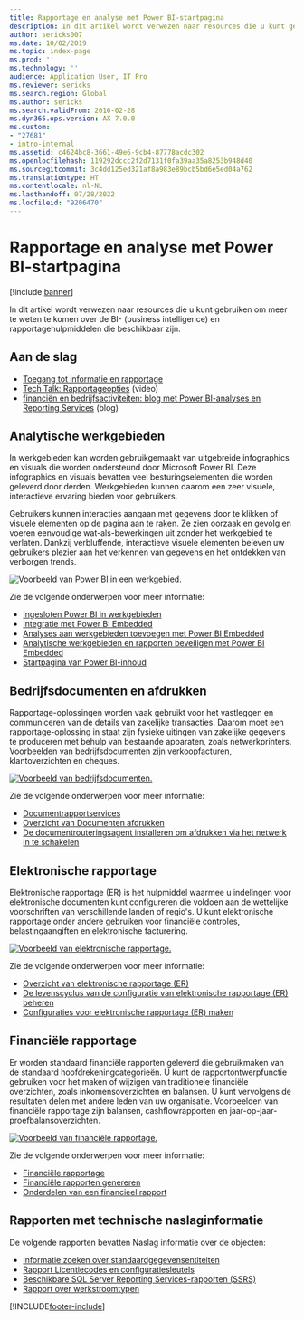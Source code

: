 ```yaml
---
title: Rapportage en analyse met Power BI-startpagina
description: In dit artikel wordt verwezen naar resources die u kunt gebruiken om meer te weten te komen over de BI- en rapportagehulpmiddelen die beschikbaar zijn.
author: sericks007
ms.date: 10/02/2019
ms.topic: index-page
ms.prod: ''
ms.technology: ''
audience: Application User, IT Pro
ms.reviewer: sericks
ms.search.region: Global
ms.author: sericks
ms.search.validFrom: 2016-02-28
ms.dyn365.ops.version: AX 7.0.0
ms.custom:
- "27681"
- intro-internal
ms.assetid: c4624bc8-3661-49e6-9cb4-87778acdc302
ms.openlocfilehash: 119292dccc2f2d7131f0fa39aa35a8253b948d40
ms.sourcegitcommit: 3c4dd125ed321af8a983e89bcb5bd6e5ed04a762
ms.translationtype: HT
ms.contentlocale: nl-NL
ms.lasthandoff: 07/28/2022
ms.locfileid: "9206470"
---
```

# <a name="reporting-and-analytics-with-power-bi-home-page"></a>Rapportage en analyse met Power BI-startpagina

[!include [banner](../includes/banner.md)]

In dit artikel wordt verwezen naar resources die u kunt gebruiken om meer te weten te komen over de BI- (business intelligence) en rapportagehulpmiddelen die beschikbaar zijn.

## <a name="get-started"></a>Aan de slag
- [Toegang tot informatie en rapportage](information-access-reporting.md)
- [Tech Talk: Rapportageopties](https://www.youtube.com/watch?v=NzZONjKs5xA) (video)
- [financiën en bedrijfsactiviteiten: blog met Power BI-analyses en Reporting Services](https://community.dynamics.com/365/financeandoperations/b/powerbianalyticsandreporting) (blog)

## <a name="analytical-workspaces"></a>Analytische werkgebieden
In werkgebieden kan worden gebruikgemaakt van uitgebreide infographics en visuals die worden ondersteund door Microsoft Power BI. Deze infographics en visuals bevatten veel besturingselementen die worden geleverd door derden. Werkgebieden kunnen daarom een zeer visuele, interactieve ervaring bieden voor gebruikers.

Gebruikers kunnen interacties aangaan met gegevens door te klikken of visuele elementen op de pagina aan te raken. Ze zien oorzaak en gevolg en voeren eenvoudige wat-als-bewerkingen uit zonder het werkgebied te verlaten. Dankzij verbluffende, interactieve visuele elementen beleven uw gebruikers plezier aan het verkennen van gegevens en het ontdekken van verborgen trends.

![Voorbeeld van Power BI in een werkgebied.](./media/Power-BI-in-D365-Workspace.png)

Zie de volgende onderwerpen voor meer informatie:

- [Ingesloten Power BI in werkgebieden](embed-power-bi-workspaces.md)
- [Integratie met Power BI Embedded](power-bi-embedded-integration.md)
- [Analyses aan werkgebieden toevoegen met Power BI Embedded](add-analytics-tab-workspaces.md)
- [Analytische werkgebieden en rapporten beveiligen met Power BI Embedded](secure-analytical-workspaces.md)
- [Startpagina van Power BI-inhoud](power-bi-home-page.md)

## <a name="business-documents-and-printing"></a>Bedrijfsdocumenten en afdrukken
Rapportage-oplossingen worden vaak gebruikt voor het vastleggen en communiceren van de details van zakelijke transacties. Daarom moet een rapportage-oplossing in staat zijn fysieke uitingen van zakelijke gegevens te produceren met behulp van bestaande apparaten, zoals netwerkprinters. Voorbeelden van bedrijfsdocumenten zijn verkoopfacturen, klantoverzichten en cheques.

[![Voorbeeld van bedrijfsdocumenten.](./media/image-of-business-documents-1024x632.png)](./media/image-of-business-documents.png)

Zie de volgende onderwerpen voor meer informatie:

- [Documentrapportservices](document-reporting-services.md)
- [Overzicht van Documenten afdrukken](print-documents.md)
- [De documentrouteringsagent installeren om afdrukken via het netwerk in te schakelen](install-document-routing-agent.md)

## <a name="electronic-reporting"></a>Elektronische rapportage
Elektronische rapportage (ER) is het hulpmiddel waarmee u indelingen voor elektronische documenten kunt configureren die voldoen aan de wettelijke voorschriften van verschillende landen of regio's. U kunt elektronische rapportage onder andere gebruiken voor financiële controles, belastingaangiften en elektronische facturering.

[![Voorbeeld van elektronische rapportage.](./media/electronic-reporting-example.png)](./media/electronic-reporting-example.png)

Zie de volgende onderwerpen voor meer informatie:

- [Overzicht van elektronische rapportage (ER)](general-electronic-reporting.md)
- [De levenscyclus van de configuratie van elektronische rapportage (ER) beheren](general-electronic-reporting-manage-configuration-lifecycle.md)
- [Configuraties voor elektronische rapportage (ER) maken](electronic-reporting-configuration.md)

## <a name="financial-reporting"></a>Financiële rapportage
Er worden standaard financiële rapporten geleverd die gebruikmaken van de standaard hoofdrekeningcategorieën. U kunt de rapportontwerpfunctie gebruiken voor het maken of wijzigen van traditionele financiële overzichten, zoals inkomensoverzichten en balansen. U kunt vervolgens de resultaten delen met andere leden van uw organisatie. Voorbeelden van financiële rapportage zijn balansen, cashflowrapporten en jaar-op-jaar-proefbalansoverzichten.

[![Voorbeeld van financiële rapportage.](./media/financial-reporting-example.png)](./media/financial-reporting-example.png)

Zie de volgende onderwerpen voor meer informatie:

- [Financiële rapportage](financial-reporting-intro.md)
- [Financiële rapporten genereren](generate-financial-report.md)
- [Onderdelen van een financieel rapport](financial-report-components.md)

## <a name="technical-reference-reports"></a>Rapporten met technische naslaginformatie
De volgende rapporten bevatten Naslag informatie over de objecten:

- [Informatie zoeken over standaardgegevensentiteiten](../data-entities/data-entities-report.md)
- [Rapport Licentiecodes en configuratiesleutels](../sysadmin/license-codes-configuration-keys-report.md)
- [Beschikbare SQL Server Reporting Services-rapporten (SSRS)](SSRS-report.md)
- [Rapport over werkstroomtypen](../../fin-ops/organization-administration/workflow-types-report.md)


[!INCLUDE[footer-include](../../../includes/footer-banner.md)]
